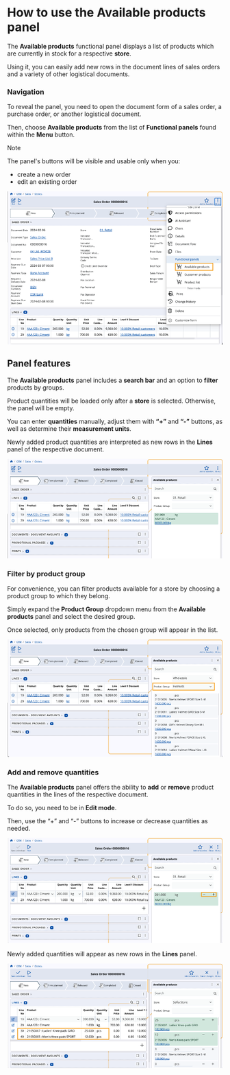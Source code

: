 # How to use the Available products panel

The **Available products** functional panel displays a list of products which are currently in stock for a respective **store**.

Using it, you can easily add new rows in the document lines of sales orders and a variety of other logistical documents.

### Navigation

To reveal the panel, you need to open the document form of a sales order, a purchase order, or another logistical document.

Then, choose **Available products** from the list of **Functional panels** found within the **Menu** button.

> [!NOTE]
> The panel's buttons will be visible and usable only when you:
> * create a new order
> * edit an existing order

![pictures](pictures/available-products.png)

## Panel features

The **Available products** panel includes a **search bar** and an option to **filter** products by groups.

Product quantities will be loaded only after a **store** is selected. Otherwise, the panel will be empty.

You can enter **quantities** manually, adjust them with **“+”** and **“-”** buttons, as well as determine their **measurement units**.

Newly added product quantities are interpreted as new rows in the **Lines** panel of the respective document.

![pictures](pictures/available-products-show.png)

### Filter by product group

For convenience, you can filter products available for a store by choosing a product group to which they belong.

Simply expand the **Product Group** dropdown menu from the **Available products** panel and select the desired group.

Once selected, only products from the chosen group will appear in the list.

![pictures](pictures/available-products-product-group.png)

### Add and remove quantities

The **Available products** panel offers the ability to **add** or **remove** product quantities in the lines of the respective document. 

To do so, you need to be in **Edit mode**.

Then, use the “+” and “-” buttons to increase or decrease quantities as needed.

![pictures](pictures/available-products-quantities.png)

Newly added quantities will appear as new rows in the **Lines** panel.

![pictures](pictures/available-product-new-products.png)

